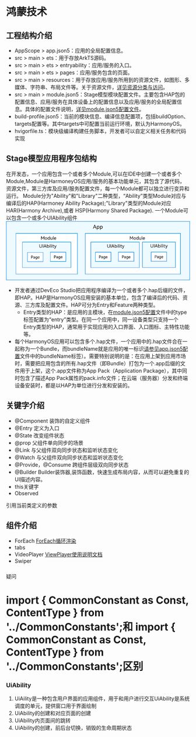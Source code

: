 # 鸿蒙技术
## 工程结构介绍
* AppScope > app.json5：应用的全局配置信息。</br>
* src > main > ets：用于存放ArkTS源码。</br>
* src > main > ets > entryability：应用/服务的入口。</br>
* src > main > ets > pages：应用/服务包含的页面。</br>
* src > main > resources：用于存放应用/服务所用到的资源文件，如图形、多媒体、字符串、布局文件等。关于资源文件，[详见资源分类与访问](https://developer.huawei.com/consumer/cn/doc/harmonyos-guides-V2/resource-categories-and-access-0000001544463977-V2)。</br>
* src > main > module.json5：Stage模型模块配置文件。主要包含HAP包的配置信息、应用/服务在具体设备上的配置信息以及应用/服务的全局配置信息。具体的配置文件说明，[详见module.json5配置文件](https://developer.huawei.com/consumer/cn/doc/harmonyos-guides-V2/module-configuration-file-0000001427744540-V2)。</br>
* build-profile.json5：当前的模块信息、编译信息配置项，包括buildOption、targets配置等。其中targets中可配置当前运行环境，默认为HarmonyOS。</br>
* hvigorfile.ts：模块级编译构建任务脚本，开发者可以自定义相关任务和代码实现</br>
## Stage模型应用程序包结构
在开发态，一个应用包含一个或者多个Module,可以在IDE中创建一个或者多个Module,Module是HarmoneyOS应用/服务的基本功能单元，其包含了源代码，资源文件，第三方库及应用/服务配置文件，每一个Module都可以独立进行变异和运行。
Module分为"Ability"和"Library"二种类型，“Ability”类型Module对应与编译后的HAP(Harmoney Ability Package);"Library"类型的Module对应HAR(Harmony Archive),或者
HSP(Harmony Shared Package).
一个Module可以包含一个或多个UIAbility组件
![img.png](imgs/img.png)
* 开发者通过DevEco Studio把应用程序编译为一个或者多个.hap后缀的文件，即HAP。HAP是HarmonyOS应用安装的基本单位，包含了编译后的代码、资源、三方库及配置文件。HAP可分为Entry和Feature两种类型。
  * Entry类型的HAP：是应用的主模块，在[module.json5配置](https://developer.huawei.com/consumer/cn/doc/harmonyos-guides-V2/module-configuration-file-0000001427744540-V2)文件中的type标签配置为“entry”类型。在同一个应用中，同一设备类型只支持一个Entry类型的HAP，通常用于实现应用的入口界面、入口图标、主特性功能等。
* 每个HarmonyOS应用可以包含多个.hap文件，一个应用中的.hap文件合在一起称为一个Bundle，而bundleName就是应用的唯一标识[请参见app.json5配置](https://developer.huawei.com/consumer/cn/doc/harmonyos-guides-V2/app-configuration-file-0000001427584584-V2)文件中的bundleName标签）。需要特别说明的是：在应用上架到应用市场时，需要把应用包含的所有.hap文件（即Bundle）打包为一个.app后缀的文件用于上架，这个.app文件称为App Pack（Application Package），其中同时包含了描述App Pack属性的pack.info文件；在云端（服务器）分发和终端设备安装时，都是以HAP为单位进行分发和安装的。
## 关键字介绍
* @Component
装饰的自定义组件
* @Entry
定义为入口
* @State
改变组件状态
* @prop
父组件单向同步的场景
* @Link
与父组件双向同步状态和监听状态变化
* @Watch
与父组件双向同步状态和监听状态变化
* @Provide，@Consume
跨组件层级双向同步状态
* @Builder
Builder装饰器,装饰函数，快速生成布局内容，从而可以避免重复的UI描述内容。
* this关键字
* Observed

引用当前类定义的参数

## 组件介绍
* ForEach
[ForEach循环渲染](https://developer.huawei.com/consumer/cn/doc/harmonyos-guides-V2/arkts-rendering-control-foreach-0000001524537153-V2)
* tabs
* VideoPlayer
[ViewPlayer使用说明文档](https://developer.huawei.com/consumer/cn/training/course/slightMooc/C101680765314766141)
* Swiper

###
疑问
# import { CommonConstant as Const, ContentType } from '../CommonConstants';和 import { CommonConstant as Const, ContentType } from '../CommonConstants';区别

### UiAbility
1. UiAility是一种包含用户界面的应用组件，用于和用户进行交互UiAbility是系统调度的单元，提供窗口用于界面绘制
2. UiAbility的创建和对应页面的创建
3. UiAbility内页面间的跳转
4. UiAbility的创建，前后台切换，销毁的生命周期状态